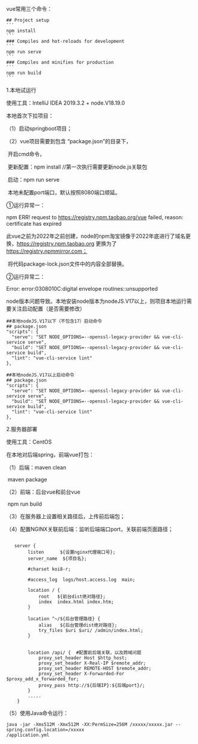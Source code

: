 vue常用三个命令：

~~~shell
## Project setup
```
npm install
```
### Compiles and hot-reloads for development
```
npm run serve
```
### Compiles and minifies for production
```
npm run build
```
~~~



1.本地试运行

使用工具：IntelliJ IDEA 2019.3.2 + node.V18.19.0

本地首次下拉项目：

（1）启动springboot项目；

（2）vue项目需要到包含 “package.json”的目录下，

​          开启cmd命令，

​          更新配置：npm install     //第一次执行需要更新node.js关联包

​          启动：npm run serve

​          本地未配置port端口，默认按照8080端口顺延。

①运行异常一：

npm ERR! request to https://registry.npm.taobao.org/vue failed, reason: certificate has expired

​    此vue之前为2022年之前创建，node的npm淘宝镜像于2022年底进行了域名更换，https://registry.npm.taobao.org 更换为了 https://registry.npmmirror.com；

​    将代码package-lock.json文件中的内容全部替换。

②运行异常二：

Error: error:0308010C:digital envelope routines::unsupported

​    node版本问题导致。本地安装node版本为nodeJS.V17以上，则项目本地运行需要关注启动配置（是否需要修改）

```vue
##本地nodeJS.V17以下（不包含17）启动命令
## package.json
"scripts": {
  "serve": "SET NODE_OPTIONS=--openssl-legacy-provider && vue-cli-service serve",
  "build": "SET NODE_OPTIONS=--openssl-legacy-provider && vue-cli-service build",
  "lint": "vue-cli-service lint"
},
```

```vue
##本地nodeJS.V17以上启动命令
## package.json
"scripts": {
  "serve": "SET NODE_OPTIONS=--openssl-legacy-provider && vue-cli-service serve",
  "build": "SET NODE_OPTIONS=--openssl-legacy-provider && vue-cli-service build",
  "lint": "vue-cli-service lint"
},
```



2.服务器部署

使用工具：CentOS

在本地对后端spring，前端vue打包：

（1）后端：maven clean

​                      maven package

（2）前端：后台vue和前台vue

​                      npm run build

（3）在服务器上设置相关路径后，上传前后端包；

（4）配置NGINX关联前后端：监听后端端口port，关联前端页面路径；



```nginx

   server {
        listen      ${设置nginx代理端口号};
        server_name  ${项目名};

        #charset koi8-r;

        #access_log  logs/host.access.log  main;

        location / {
            root   ${前台dist绝对路径};   
            index  index.html index.htm;
        }

        location ^~/${后台管理路径} {
            alias   ${后台管理dist绝对路径};
            try_files $uri $uri/ /admin/index.html;
        }


        location /api/ {  #配置前后端关联，以及跨域问题
            proxy_set_header Host $http_host;
            proxy_set_header X-Real-IP $remote_addr;
            proxy_set_header REMOTE-HOST $remote_addr;
            proxy_set_header X-Forwarded-For $proxy_add_x_forwarded_for;
            proxy_pass http://${后端IP}:${后端port}/;
        }
        .....
    }
```



（5）使用Java命令运行：

```shell
java -jar -Xms512M -Xmx512M -XX:PermSize=256M /xxxxx/xxxxx.jar --spring.config.location=/xxxxx
/application.yml
```

